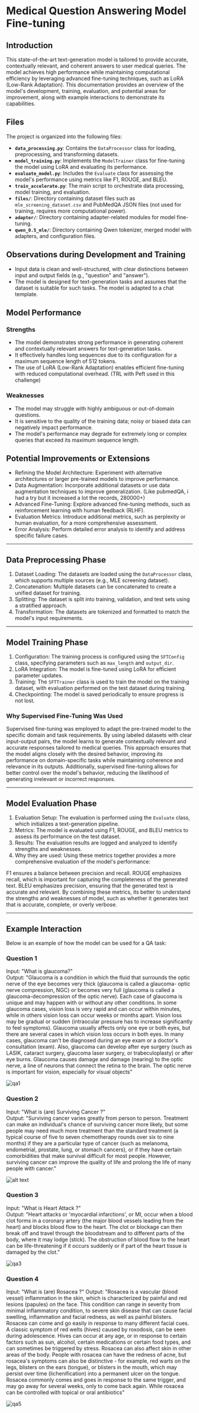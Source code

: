# Medical Question Answering Model Fine-tuning

## Introduction
This state-of-the-art text-generation model is tailored to provide accurate, contextually relevant, and coherent answers to user medical queries. The model achieves high performance while maintaining computational efficiency by leveraging advanced fine-tuning techniques, such as LoRA (Low-Rank Adaptation). This documentation provides an overview of the model's development, training, evaluation, and potential areas for improvement, along with example interactions to demonstrate its capabilities.

## Files
The project is organized into the following files:

- **`data_processing.py`**: Contains the `DataProcessor` class for loading, preprocessing, and transforming datasets.
- **`model_training.py`**: Implements the `ModelTrainer` class for fine-tuning the model using LoRA and evaluating its performance.
- **`evaluate_model.py`**: Includes the `Evaluate` class for assessing the model's performance using metrics like F1, ROUGE, and BLEU.
- **`train_accelerate.py`**: The main script to orchestrate data processing, model training, and evaluation.
- **`files/`**: Directory containing dataset files such as `mle_screening_dataset.csv` and PubMedQA JSON files (not used for training, requires more computational power).
- **`adapter/`**: Directory containing adapter-related modules for model fine-tuning.
- **`qwen_0.5_mle/`**: Directory containing Qwen tokenizer, merged model with adapters, and configuration files.


## Observations during Development and Training
- Input data is clean and well-structured, with clear distinctions between input and output fields (e.g., "question" and "answer").
- The model is designed for text-generation tasks and assumes that the dataset is suitable for such tasks. The model is adapted to a chat template.

## Model Performance
### Strengths
- The model demonstrates strong performance in generating coherent and contextually relevant answers for text-generation tasks.
- It effectively handles long sequences due to its configuration for a maximum sequence length of 512 tokens.
- The use of LoRA (Low-Rank Adaptation) enables efficient fine-tuning with reduced computational overhead. (TRL with Peft used in this challenge)

### Weaknesses
- The model may struggle with highly ambiguous or out-of-domain questions.
- It is sensitive to the quality of the training data; noisy or biased data can negatively impact performance.
- The model's performance may degrade for extremely long or complex queries that exceed its maximum sequence length.

## Potential Improvements or Extensions
- Refining the Model Architecture: Experiment with alternative architectures or larger pre-trained models to improve performance.
- Data Augmentation: Incorporate additional datasets or use data augmentation techniques to improve generalization. (Like pubmedQA, i had a try but it increased a lot the records, 280000+)
- Advanced Fine-Tuning: Explore advanced fine-tuning methods, such as reinforcement learning with human feedback (RLHF).
- Evaluation Metrics: Introduce additional metrics, such as perplexity or human evaluation, for a more comprehensive assessment.
- Error Analysis: Perform detailed error analysis to identify and address specific failure cases.

---

## Data Preprocessing Phase
1. Dataset Loading: The datasets are loaded using the `DataProcessor` class, which supports multiple sources (e.g., MLE screening dataset).
2. Concatenation: Multiple datasets can be concatenated to create a unified dataset for training.
3. Splitting: The dataset is split into training, validation, and test sets using a stratified approach.
4. Transformation: The datasets are tokenized and formatted to match the model's input requirements.

---

## Model Training Phase
1. Configuration: The training process is configured using the `SFTConfig` class, specifying parameters such as `max_length` and `output_dir`.
2. LoRA Integration: The model is fine-tuned using LoRA for efficient parameter updates.
3. Training: The `SFTTrainer` class is used to train the model on the training dataset, with evaluation performed on the test dataset during training.
4. Checkpointing: The model is saved periodically to ensure progress is not lost.

### Why Supervised Fine-Tuning Was Used
Supervised fine-tuning was employed to adapt the pre-trained model to the specific domain and task requirements. By using labeled datasets with clear input-output pairs, the model learns to generate contextually relevant and accurate responses tailored to medical queries. This approach ensures that the model aligns closely with the desired behavior, improving its performance on domain-specific tasks while maintaining coherence and relevance in its outputs. Additionally, supervised fine-tuning allows for better control over the model's behavior, reducing the likelihood of generating irrelevant or incorrect responses.


---

## Model Evaluation Phase
1. Evaluation Setup: The evaluation is performed using the `Evaluate` class, which initializes a text-generation pipeline.
2. Metrics: The model is evaluated using F1, ROUGE, and BLEU metrics to assess its performance on the test dataset. 
3. Results: The evaluation results are logged and analyzed to identify strengths and weaknesses.
4. Why they are used: Using these metrics together provides a more comprehensive evaluation of the model's performance:

F1 ensures a balance between precision and recall.
ROUGE emphasizes recall, which is important for capturing the completeness of the generated text.
BLEU emphasizes precision, ensuring that the generated text is accurate and relevant.
By combining these metrics, its better to understand the strengths and weaknesses of model, such as whether it generates text that is accurate, complete, or overly verbose.

---

## Example Interaction
Below is an example of how the model can be used for a QA task:

### Question 1
Input: "What is glaucoma?"  
Output: "Glaucoma is a condition in which the fluid that surrounds the optic nerve of the eye becomes very thick (glaucoma is called a
glaucoma- optic nerve compression, NGC) or becomes very full (glaucoma is called a glaucoma-decompression of the optic nerve). Each
case of glaucoma is unique and may happen with or without any other conditions. In some glaucoma cases, vision loss is very rapid and
can occur within minutes, while in others vision loss can occur weeks or months apart. Vision loss may be gradual or sudden
(intraocular pressure has to increase significantly to feel symptoms). Glaucoma usually affects only one eye or both eyes, but there
are several cases in which vision loss occurs in both eyes. In many cases, glaucoma can't be diagnosed during an eye exam or a
doctor's consultation (exam). Also, glaucoma can develop after eye surgery (such as LASIK, cataract surgery, glaucoma laser surgery,
or trabeculoplasty) or after eye burns. Glaucoma causes damage and damage (nearing) to the optic nerve, a line of neurons that connect
the retina to the brain. The optic nerve is important for vision, especially for visual objects"

![qa1](imgs/image-1.png)

### Question 2
Input: "What is (are) Surviving Cancer ?"  
Output: "Surviving cancer varies greatly from person to person. Treatment can make an individual's chance of surviving cancer more likely, but
some people may need much more treatment than the standard treatment (a typical course of five to seven chemotherapy rounds over six
to nine months) if they are a particular type of cancer (such as melanoma, endometrial, prostate, lung, or stomach cancers), or if
they have certain comorbidities that make survival difficult for most people. However, surviving cancer can improve the quality of
life and prolong the life of many people with cancer."

![alt text](imgs/image-4.png)

### Question 3
Input: "What is Heart Attack ?"  
Output: "Heart attacks or 'myocardial infarctions', or MI, occur when a blood clot forms in a coronary artery (the major blood
vessels leading from the heart) and blocks blood flow to the heart. The clot or blockage can then break off and travel
through the bloodstream and to different parts of the body, where it may lodge (stick). The obstruction of blood flow to
the heart can be life-threatening if it occurs suddenly or if part of the heart tissue is damaged by the clot."

![qa3](imgs/image-2.png)

### Question 4
Input: "What is (are) Rosacea ?"
Output: "Rosacea is a vascular (blood vessel) inflammation in the skin, which is characterized by painful and red lesions (papules) on the
face. This condition can range in severity from minimal inflammatory condition, to severe skin disease that can cause facial swelling,
inflammation and facial redness, as well as painful blisters. Rosacea can come and go easily in response to many different facial
cues. A classic symptom of red welts (hives) caused by roxodosis, can be seen during adolescence. Hives can occur at any age, or in
response to certain factors such as sun, alcohol, certain medications or certain food types, and can sometimes be triggered by stress.
Rosacea can also affect skin in other areas of the body. People with rosacea can have the redness of acne, but rosacea's symptoms can
also be distinctive - for example, red warts on the legs, blisters on the ears (tongue), or blisters in the mouth, which may persist
over time (lichenification) into a permanent ulcer on the tongue. Rosacea commonly comes and goes in response to the same trigger, and
may go away for several weeks, only to come back again. While rosacea can be controlled with topical or oral antibiotics"

![qa5](imgs/image-5.png)